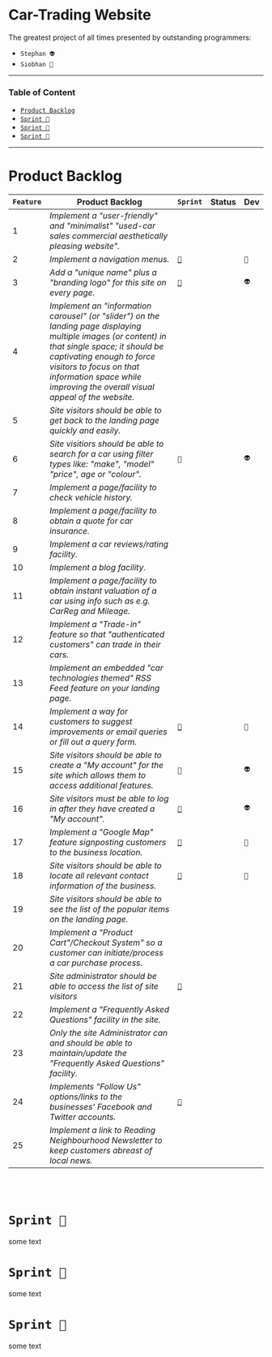 # Car-Trading Website
The greatest project of all times presented by outstanding programmers: 
* `Stephan 👽 `
* `Siobhan 👾`
------------------------------------




### Table of Content
* [`Product Backlog`](#productbacklog)
* [`Sprint 🍭`](#sprint-1)
* [`Sprint 🍰`](#sprint-2)
* [`Sprint 🍕`](#sprint-3)
------------------------------------


# <a name="productbacklog"></a> Product Backlog

`Feature` | Product Backlog | `Sprint` | Status | Dev
--- | --- | --- | --- | --- 
1 | *Implement a  "user-friendly" and "minimalist"  "used-car sales commercial aesthetically pleasing website".* | | |
2 | *Implement a navigation menus.* |[`🍭`](#sprint-1)| |`👾`
3 | *Add a "unique name" plus  a "branding logo" for this site on every page.*  |[`🍭`](#sprint-1)| |`👽`
4 | *Implement an "information carousel" (or "slider") on the landing page displaying multiple images (or content) in that single space; it should be captivating enough to force visitors to focus on that information space while improving the overall visual appeal of the website.* | | | 
5 | *Site visitors should be able to get back to the landing page quickly and easily.* | | |
6 | *Site visitiors should be able to search for a car  using filter types like: "make",  "model" "price", age or "colour".* |`🍭`| |`👽`
7 | *Implement a page/facility to check vehicle history.* | | |
8 | *Implement a page/facility to obtain a quote for car insurance.* | | |
9 | *Implement a car reviews/rating facility.* | | |
10 | *Implement a blog facility.* | | |
11 | *Implement a page/facility to obtain instant valuation of a car using info such as e.g. CarReg and Mileage.* | | |
12 | *Implement a  "Trade-in" feature so that "authenticated customers" can trade in their cars.* | | |
13 | *Implement an embedded "car technologies themed" RSS Feed feature on your landing page.* | | |
14 | *Implement a way for customers to suggest improvements or  email queries or fill out a query form.* |[`🍭`](#sprint-1)| |`👾`
15 | *Site visitors should be able to create a "My account" for the site which allows them to access additional features.* |`🍭`| |`👽`
16 | *Site visitors must be able to log in after they have created a "My account".* |[`🍭`](#sprint-1)| |`👽`
17 | *Implement a "Google Map" feature signposting customers to the business location.* |[`🍭`](#sprint-1)| |`👾`
18 | *Site visitors should be able to locate all relevant contact information of the business.* |[`🍭`](#sprint-1)| |`👾`
19 | *Site visitors should be able to see the list of the popular items on the landing page.* | | |
20 | *Implement a "Product Cart"/Checkout System" so a customer can initiate/process a car purchase process.* | | |
21 | *Site administrator should be able to access the list of site visitors* |[`🍰`](#sprint-2)| |
22 | *Implement a "Frequently Asked Questions" facility in the site.* | | |
23 | *Only the site Administrator can and should be able to maintain/update the "Frequently Asked Questions" facility.* | | |
24 | *Implements  "Follow Us" options/links to the businesses' Facebook and Twitter accounts.* |[`🍰`](#sprint-2)| |
25 | *Implement a link to Reading Neighbourhood Newsletter to keep customers abreast of local news.* | | |

<br/>
<br/>

# <a name="sprint-1"></a> `Sprint 🍭`
some text


# <a name="sprint-2"></a> `Sprint 🍰`
some text

# <a name="sprint-2"></a> `Sprint 🍕`
some text

